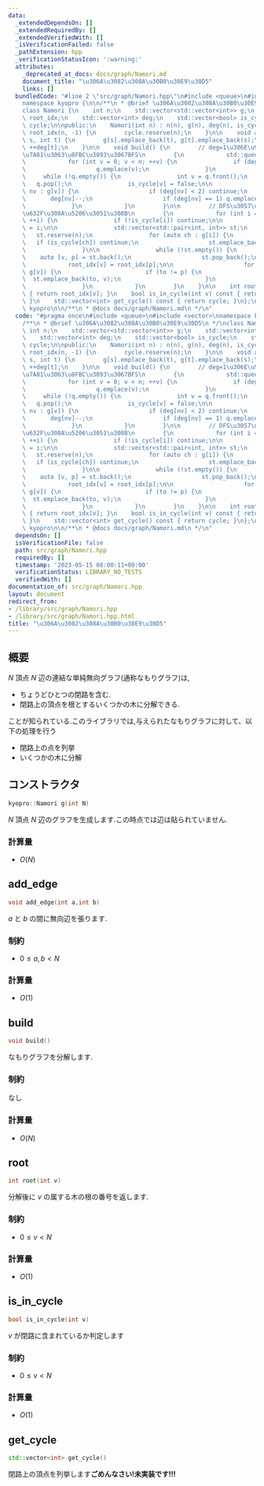 ```yaml
---
data:
  _extendedDependsOn: []
  _extendedRequiredBy: []
  _extendedVerifiedWith: []
  _isVerificationFailed: false
  _pathExtension: hpp
  _verificationStatusIcon: ':warning:'
  attributes:
    _deprecated_at_docs: docs/graph/Namori.md
    document_title: "\u306A\u3082\u308A\u30B0\u30E9\u30D5"
    links: []
  bundledCode: "#line 2 \"src/graph/Namori.hpp\"\n#include <queue>\n#include <vector>\n\
    namespace kyopro {\n\n/**\n * @brief \u306A\u3082\u308A\u30B0\u30E9\u30D5\n */\n\
    class Namori {\n    int n;\n    std::vector<std::vector<int>> g;\n    std::vector<int>\
    \ root_idx;\n    std::vector<int> deg;\n    std::vector<bool> is_cycle;\n    std::vector<int>\
    \ cycle;\n\npublic:\n    Namori(int n) : n(n), g(n), deg(n), is_cycle(n, true),\
    \ root_idx(n, -1) {\n        cycle.reserve(n);\n    }\n\n    void add_edge(int\
    \ s, int t) {\n        g[s].emplace_back(t), g[t].emplace_back(s);\n        ++deg[s],\
    \ ++deg[t];\n    }\n\n    void build() {\n        // deg=1\u306E\u9802\u70B9\u3092\
    \u7A81\u3063\u8FBC\u3093\u3067BFS\n        {\n            std::queue<int> q;\n\
    \            for (int v = 0; v < n; ++v) {\n                if (deg[v] == 1) {\n\
    \                    q.emplace(v);\n                }\n            }\n       \
    \     while (!q.empty()) {\n                int v = q.front();\n             \
    \   q.pop();\n                is_cycle[v] = false;\n\n                for (auto\
    \ nv : g[v]) {\n                    if (deg[nv] < 2) continue;\n             \
    \       deg[nv]--;\n                    if (deg[nv] == 1) q.emplace(nv);\n   \
    \             }\n            }\n        }\n\n        // DFS\u3057\u3066ID\u3092\
    \u632F\u308A\u5206\u3051\u308B\n        {\n            for (int i = 0; i < n;\
    \ ++i) {\n                if (!is_cycle[i]) continue;\n\n                root_idx[i]\
    \ = i;\n\n                std::vector<std::pair<int, int>> st;\n             \
    \   st.reserve(n);\n                for (auto ch : g[i]) {\n                 \
    \   if (is_cycle[ch]) continue;\n                    st.emplace_back(ch, i);\n\
    \                }\n\n                while (!st.empty()) {\n                \
    \    auto [v, p] = st.back();\n                    st.pop_back();\n\n        \
    \            root_idx[v] = root_idx[p];\n\n                    for (auto to :\
    \ g[v]) {\n                        if (to != p) {\n                          \
    \  st.emplace_back(to, v);\n                        }\n                    }\n\
    \                }\n            }\n        }\n    }\n\n    int root(int v) const\
    \ { return root_idx[v]; }\n    bool is_in_cycle(int v) const { return is_cycle[v];\
    \ }\n    std::vector<int> get_cycle() const { return cycle; }\n};\n};  // namespace\
    \ kyopro\n\n/**\n * @docs docs/graph/Namori.md\n */\n"
  code: "#pragma once\n#include <queue>\n#include <vector>\nnamespace kyopro {\n\n\
    /**\n * @brief \u306A\u3082\u308A\u30B0\u30E9\u30D5\n */\nclass Namori {\n   \
    \ int n;\n    std::vector<std::vector<int>> g;\n    std::vector<int> root_idx;\n\
    \    std::vector<int> deg;\n    std::vector<bool> is_cycle;\n    std::vector<int>\
    \ cycle;\n\npublic:\n    Namori(int n) : n(n), g(n), deg(n), is_cycle(n, true),\
    \ root_idx(n, -1) {\n        cycle.reserve(n);\n    }\n\n    void add_edge(int\
    \ s, int t) {\n        g[s].emplace_back(t), g[t].emplace_back(s);\n        ++deg[s],\
    \ ++deg[t];\n    }\n\n    void build() {\n        // deg=1\u306E\u9802\u70B9\u3092\
    \u7A81\u3063\u8FBC\u3093\u3067BFS\n        {\n            std::queue<int> q;\n\
    \            for (int v = 0; v < n; ++v) {\n                if (deg[v] == 1) {\n\
    \                    q.emplace(v);\n                }\n            }\n       \
    \     while (!q.empty()) {\n                int v = q.front();\n             \
    \   q.pop();\n                is_cycle[v] = false;\n\n                for (auto\
    \ nv : g[v]) {\n                    if (deg[nv] < 2) continue;\n             \
    \       deg[nv]--;\n                    if (deg[nv] == 1) q.emplace(nv);\n   \
    \             }\n            }\n        }\n\n        // DFS\u3057\u3066ID\u3092\
    \u632F\u308A\u5206\u3051\u308B\n        {\n            for (int i = 0; i < n;\
    \ ++i) {\n                if (!is_cycle[i]) continue;\n\n                root_idx[i]\
    \ = i;\n\n                std::vector<std::pair<int, int>> st;\n             \
    \   st.reserve(n);\n                for (auto ch : g[i]) {\n                 \
    \   if (is_cycle[ch]) continue;\n                    st.emplace_back(ch, i);\n\
    \                }\n\n                while (!st.empty()) {\n                \
    \    auto [v, p] = st.back();\n                    st.pop_back();\n\n        \
    \            root_idx[v] = root_idx[p];\n\n                    for (auto to :\
    \ g[v]) {\n                        if (to != p) {\n                          \
    \  st.emplace_back(to, v);\n                        }\n                    }\n\
    \                }\n            }\n        }\n    }\n\n    int root(int v) const\
    \ { return root_idx[v]; }\n    bool is_in_cycle(int v) const { return is_cycle[v];\
    \ }\n    std::vector<int> get_cycle() const { return cycle; }\n};\n};  // namespace\
    \ kyopro\n\n/**\n * @docs docs/graph/Namori.md\n */\n"
  dependsOn: []
  isVerificationFile: false
  path: src/graph/Namori.hpp
  requiredBy: []
  timestamp: '2023-05-15 08:00:11+09:00'
  verificationStatus: LIBRARY_NO_TESTS
  verifiedWith: []
documentation_of: src/graph/Namori.hpp
layout: document
redirect_from:
- /library/src/graph/Namori.hpp
- /library/src/graph/Namori.hpp.html
title: "\u306A\u3082\u308A\u30B0\u30E9\u30D5"
---
```

## 概要

$N$ 頂点 $N$ 辺の連結な単純無向グラフ(通称なもりグラフ)は,

- ちょうどひとつの閉路を含む.
- 閉路上の頂点を根とするいくつかの木に分解できる.

ことが知られている.このライブラリでは,与えられたなもりグラフに対して、以下の処理を行う

- 閉路上の点を列挙
- いくつかの木に分解

## コンストラクタ

```cpp
kyopro::Namori g(int N)
```

$N$ 頂点 $N$ 辺のグラフを生成します.この時点では辺は貼られていません.

### 計算量

- $O(N)$

## add_edge

```cpp
void add_edge(int a,int b)
```

$a$ と $b$ の間に無向辺を張ります.

### 制約

- $0 \leq a,b \lt N$

### 計算量

- $O(1)$

## build

```cpp
void build()
```

なもりグラフを分解します.

### 制約

なし

### 計算量

- $O(N)$

## root

```cpp
int root(int v)
```

分解後に $v$ の属する木の根の番号を返します.

### 制約

- $0 \leq v \lt N$

### 計算量

- $O(1)$

## is_in_cycle

```cpp
bool is_in_cycle(int v)
```

$v$ が閉路に含まれているか判定します

### 制約

- $0 \leq v \lt N$

### 計算量

- $O(1)$

## get_cycle

```cpp
std::vector<int> get_cycle()
```

閉路上の頂点を列挙します**ごめんなさい!未実装です!!!**
